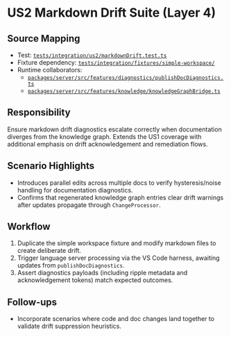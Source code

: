 # US2 Markdown Drift Suite (Layer 4)

## Source Mapping
- Test: [`tests/integration/us2/markdownDrift.test.ts`](../../../../tests/integration/us2/markdownDrift.test.ts)
- Fixture dependency: [`tests/integration/fixtures/simple-workspace/`](../../../../tests/integration/fixtures/simple-workspace/)
- Runtime collaborators:
	- [`packages/server/src/features/diagnostics/publishDocDiagnostics.ts`](../../../../packages/server/src/features/diagnostics/publishDocDiagnostics.ts)
	- [`packages/server/src/features/knowledge/knowledgeGraphBridge.ts`](../../../../packages/server/src/features/knowledge/knowledgeGraphBridge.ts)

## Responsibility
Ensure markdown drift diagnostics escalate correctly when documentation diverges from the knowledge graph. Extends the US1 coverage with additional emphasis on drift acknowledgement and remediation flows.

## Scenario Highlights
- Introduces parallel edits across multiple docs to verify hysteresis/noise handling for documentation diagnostics.
- Confirms that regenerated knowledge graph entries clear drift warnings after updates propagate through `ChangeProcessor`.

## Workflow
1. Duplicate the simple workspace fixture and modify markdown files to create deliberate drift.
2. Trigger language server processing via the VS Code harness, awaiting updates from `publishDocDiagnostics`.
3. Assert diagnostics payloads (including ripple metadata and acknowledgement tokens) match expected outcomes.

## Follow-ups
- Incorporate scenarios where code and doc changes land together to validate drift suppression heuristics.
